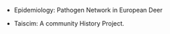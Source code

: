 - </strong></strong> Epidemiology: Pathogen Network in European Deer

- </strong></strong>Taiscim: A community History Project.
